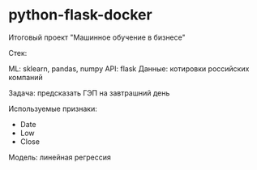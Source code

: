 # python-flask-docker
Итоговый проект "Машинное обучение в бизнесе"

Стек:

ML: sklearn, pandas, numpy
API: flask
Данные: котировки российских компаний

Задача: предсказать ГЭП на завтрашний день

Используемые признаки:

- Date
- Low
- Close


Модель: линейная регрессия


